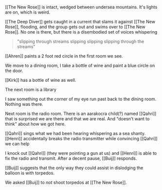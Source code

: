 [[The New Rose]] is intact, wedged between undersea mountains. It's lights are on, which is weird.

[[The Deep Diver]] gets caught in a current that slams it against [[The New Rose]], flooding, and the group gets out and swims over to [[The New Rose]]. No one is there, but there is a disembodied set of voices whispering 
> "slipping through streams slipping slipping slipping through the streams"

[[Ahren]] paints a 2 foot red circle in the first room we see.

We move to a dining room, I take a bottle of wine and paint a blue circle on the door.

[[Kirk]] has a bottle of wine as well.

The next room is a library

I saw something out the corner of my eye run past back to the dining room. Nothing was there.


Next room is the radio room. There is an aarakocra child(?) named [[Qahri]] that is surprised we are there and that we are real. And "doesn't want to think" about how we got here.

[[Qahri]] sings what we had been hearing whispering as a sea shanty.
[[Henri]] accidentally breaks the radio transmitter while convincing [[Qahri]] we can help

I knock out [[Qahri]] (they were pointing a gun at us) and [[Henri]] is able to fix the radio and transmit. After a decent pause, [[Buij]] responds.

[[Buij]] suggests that the only way they could assist in dislodging the balloon is with torpedos.

We asked [[Buij]] to _not_ shoot torpedos at [[The New Rose]].